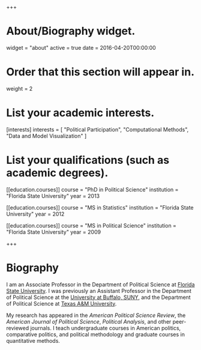 +++
# About/Biography widget.
widget = "about"
active = true
date = 2016-04-20T00:00:00

# Order that this section will appear in.
weight = 2

# List your academic interests.
[interests]
  interests = [
    "Political Participation",
    "Computational Methods",
    "Data and Model Visualization"
  ]

# List your qualifications (such as academic degrees).
[[education.courses]]
  course = "PhD in Political Science"
  institution = "Florida State University"
  year = 2013

[[education.courses]]
  course = "MS in Statistics"
  institution = "Florida State University"
  year = 2012

[[education.courses]]
  course = "MS in Political Science"
  institution = "Florida State University"
  year = 2009
 
+++

# Biography

I am an Associate Professor in the Department of Political Science at [Florida State University](https://coss.fsu.edu/polisci/). I was previously an Assistant Professor in the Department of Political Science at the [University at Buffalo, SUNY](http://polsci.buffalo.edu), and the Department of Political Science at [Texas A&M University](https://pols.tamu.edu).

My research has appeared in the *American Political Science Review*, the *American Journal of Political Science*, *Political Analysis*, and other peer-reviewed journals. I teach undergraduate courses in American politics, comparative politics, and political methodology and graduate courses in quantitative methods.
 